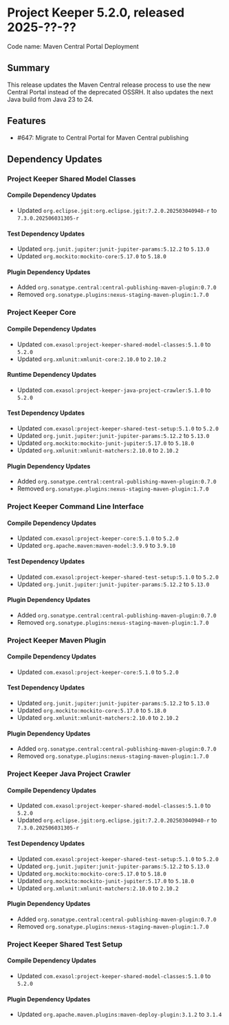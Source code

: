 # Project Keeper 5.2.0, released 2025-??-??

Code name: Maven Central Portal Deployment

## Summary

This release updates the Maven Central release process to use the new Central Portal instead of the deprecated OSSRH. It also updates the next Java build from Java 23 to 24.

## Features

* #647: Migrate to Central Portal for Maven Central publishing

## Dependency Updates

### Project Keeper Shared Model Classes

#### Compile Dependency Updates

* Updated `org.eclipse.jgit:org.eclipse.jgit:7.2.0.202503040940-r` to `7.3.0.202506031305-r`

#### Test Dependency Updates

* Updated `org.junit.jupiter:junit-jupiter-params:5.12.2` to `5.13.0`
* Updated `org.mockito:mockito-core:5.17.0` to `5.18.0`

#### Plugin Dependency Updates

* Added `org.sonatype.central:central-publishing-maven-plugin:0.7.0`
* Removed `org.sonatype.plugins:nexus-staging-maven-plugin:1.7.0`

### Project Keeper Core

#### Compile Dependency Updates

* Updated `com.exasol:project-keeper-shared-model-classes:5.1.0` to `5.2.0`
* Updated `org.xmlunit:xmlunit-core:2.10.0` to `2.10.2`

#### Runtime Dependency Updates

* Updated `com.exasol:project-keeper-java-project-crawler:5.1.0` to `5.2.0`

#### Test Dependency Updates

* Updated `com.exasol:project-keeper-shared-test-setup:5.1.0` to `5.2.0`
* Updated `org.junit.jupiter:junit-jupiter-params:5.12.2` to `5.13.0`
* Updated `org.mockito:mockito-junit-jupiter:5.17.0` to `5.18.0`
* Updated `org.xmlunit:xmlunit-matchers:2.10.0` to `2.10.2`

#### Plugin Dependency Updates

* Added `org.sonatype.central:central-publishing-maven-plugin:0.7.0`
* Removed `org.sonatype.plugins:nexus-staging-maven-plugin:1.7.0`

### Project Keeper Command Line Interface

#### Compile Dependency Updates

* Updated `com.exasol:project-keeper-core:5.1.0` to `5.2.0`
* Updated `org.apache.maven:maven-model:3.9.9` to `3.9.10`

#### Test Dependency Updates

* Updated `com.exasol:project-keeper-shared-test-setup:5.1.0` to `5.2.0`
* Updated `org.junit.jupiter:junit-jupiter-params:5.12.2` to `5.13.0`

#### Plugin Dependency Updates

* Added `org.sonatype.central:central-publishing-maven-plugin:0.7.0`
* Removed `org.sonatype.plugins:nexus-staging-maven-plugin:1.7.0`

### Project Keeper Maven Plugin

#### Compile Dependency Updates

* Updated `com.exasol:project-keeper-core:5.1.0` to `5.2.0`

#### Test Dependency Updates

* Updated `org.junit.jupiter:junit-jupiter-params:5.12.2` to `5.13.0`
* Updated `org.mockito:mockito-core:5.17.0` to `5.18.0`
* Updated `org.xmlunit:xmlunit-matchers:2.10.0` to `2.10.2`

#### Plugin Dependency Updates

* Added `org.sonatype.central:central-publishing-maven-plugin:0.7.0`
* Removed `org.sonatype.plugins:nexus-staging-maven-plugin:1.7.0`

### Project Keeper Java Project Crawler

#### Compile Dependency Updates

* Updated `com.exasol:project-keeper-shared-model-classes:5.1.0` to `5.2.0`
* Updated `org.eclipse.jgit:org.eclipse.jgit:7.2.0.202503040940-r` to `7.3.0.202506031305-r`

#### Test Dependency Updates

* Updated `com.exasol:project-keeper-shared-test-setup:5.1.0` to `5.2.0`
* Updated `org.junit.jupiter:junit-jupiter-params:5.12.2` to `5.13.0`
* Updated `org.mockito:mockito-core:5.17.0` to `5.18.0`
* Updated `org.mockito:mockito-junit-jupiter:5.17.0` to `5.18.0`
* Updated `org.xmlunit:xmlunit-matchers:2.10.0` to `2.10.2`

#### Plugin Dependency Updates

* Added `org.sonatype.central:central-publishing-maven-plugin:0.7.0`
* Removed `org.sonatype.plugins:nexus-staging-maven-plugin:1.7.0`

### Project Keeper Shared Test Setup

#### Compile Dependency Updates

* Updated `com.exasol:project-keeper-shared-model-classes:5.1.0` to `5.2.0`

#### Plugin Dependency Updates

* Updated `org.apache.maven.plugins:maven-deploy-plugin:3.1.2` to `3.1.4`
